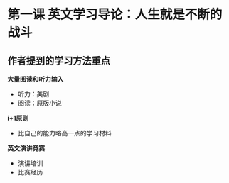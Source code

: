 # 第一课 英文学习导论：人生就是不断的战斗

## 作者提到的学习方法重点

**大量阅读和听力输入**

- 听力：美剧
- 阅读：原版小说

**i+1原则**

- 比自己的能力略高一点的学习材料

**英文演讲竞赛**

- 演讲培训
- 比赛经历